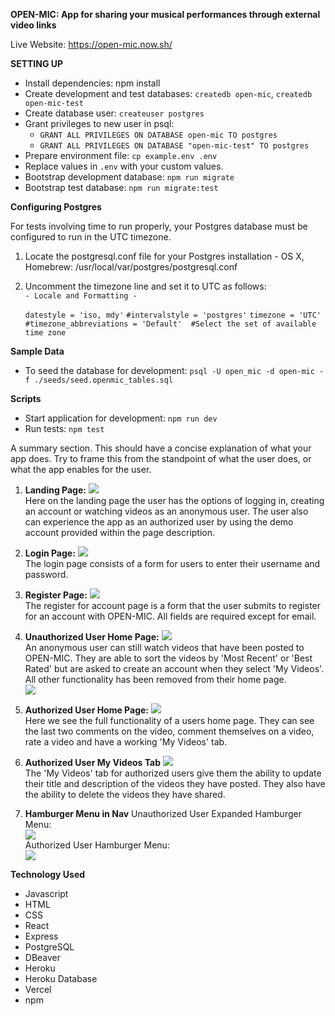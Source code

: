 **OPEN-MIC: App for sharing your musical performances through external video links**

Live Website: https://open-mic.now.sh/

__SETTING UP__

- Install dependencies: npm install
- Create development and test databases: `createdb open-mic`, `createdb open-mic-test`
- Create database user: `createuser postgres`
- Grant privileges to new user in psql:  
  - `GRANT ALL PRIVILEGES ON DATABASE open-mic TO postgres`
  - `GRANT ALL PRIVILEGES ON DATABASE "open-mic-test" TO postgres`
- Prepare environment file: `cp example.env .env`
- Replace values in `.env` with your custom values.
- Bootstrap development database: `npm run migrate`
- Bootstrap test database: `npm run migrate:test`

__Configuring Postgres__

For tests involving time to run properly, your Postgres database must be configured to run in the UTC timezone.
  1. Locate the postgresql.conf file for your Postgres installation
    - OS X, Homebrew: /usr/local/var/postgres/postgresql.conf
  2. Uncomment the timezone line and set it to UTC as follows:  
  ` - Locale and Formatting - `  

      `datestyle = 'iso, mdy'`
      `#intervalstyle = 'postgres'`
      `timezone = 'UTC'`
      `#timezone_abbreviations = 'Default'  #Select the set of available time zone`

__Sample Data__

- To seed the database for development: `psql -U open_mic -d open-mic -f ./seeds/seed.openmic_tables.sql`

__Scripts__

- Start application for development: `npm run dev`
- Run tests: `npm test`


A summary section. This should have a concise explanation of what your app does. Try to frame this from the standpoint of what the user does, or what the app enables for the user.

1. **Landing Page:** ![](images/landingpage.png)  
Here on the landing page the user has the options of logging in, creating an account or watching videos as an anonymous user. The user also can experience the app as an authorized user by using the demo account provided within the page description.   

2. **Login Page:** ![](images/loginpage.png)  
The login page consists of a form for users to enter their username and password.  

3. **Register Page:** ![](images/registerpage.png)  
The register for account page is a form that the user submits to register for an account with OPEN-MIC. All fields are required except for email.  

4. **Unauthorized User Home Page:** ![](images/unauthhomepage.png)  
An anonymous user can still watch videos that have been posted to OPEN-MIC. They are able to sort the videos by 'Most Recent' or 'Best Rated' but are asked to create an account when they select 'My Videos'. All other functionality has been removed from their home page.  
![](images/unauthmyvideos.png)    

5. **Authorized User Home Page:** ![](images/authuserhomepage.png)  
Here we see the full functionality of a users home page. They can see the last two comments on the video, comment themselves on a video, rate a video and have a working 'My Videos' tab.   

6. **Authorized User My Videos Tab** ![](images/authusermyvideos.png)  
The 'My Videos' tab for authorized users give them the ability to update their title and description of the videos they have posted. They also have the ability to delete the videos they have shared.

7. **Hamburger Menu in Nav** 
Unauthorized User Expanded Hamburger Menu:  
![](images/unauthuserhamburger.png)  
Authorized User Hamburger Menu:  
![](images/authuserhamburger.png)  


__Technology Used__ 

- Javascript  
- HTML  
- CSS  
- React  
- Express  
- PostgreSQL  
- DBeaver  
- Heroku  
- Heroku Database
- Vercel  
- npm  

